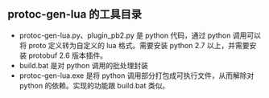 ## protoc-gen-lua 的工具目录
* protoc-gen-lua.py、plugin_pb2.py 是 python 代码，通过 python 调用可以将 proto 定义转为自定义的 lua 格式。需要安装 python 2.7 以上，并需要安装 protobuf 2.6 版本插件。
* build.bat 是对 python 调用的批处理封装
* protoc-gen-lua.exe 是将 python 调用部分打包成可执行文件，从而解除对 python 的依赖。实现的功能跟 build.bat 类似。

